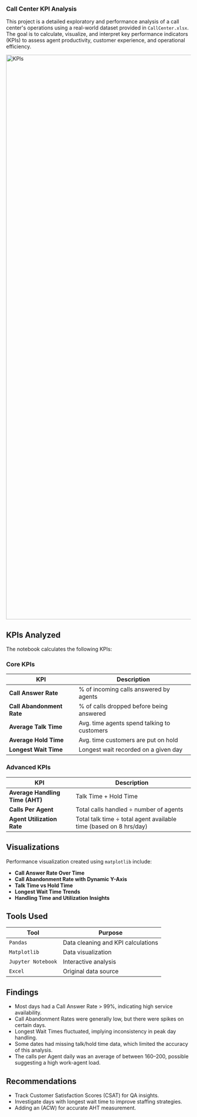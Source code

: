 ### Call Center KPI Analysis

This project is a detailed exploratory and performance analysis of a call center's operations using a real-world dataset provided in `CallCenter.xlsx`. The goal is to calculate, visualize, and interpret key performance indicators (KPIs) to assess agent productivity, customer experience, and operational efficiency.

<img width="1024" height="1536" alt="KPIs" src="https://github.com/user-attachments/assets/4511aa82-a4b9-4421-8bc6-57b477dc9383" />

## KPIs Analyzed

The notebook calculates the following KPIs:

### **Core KPIs**

| KPI                       | Description                                 |
| ------------------------- | ------------------------------------------- |
| **Call Answer Rate**      | % of incoming calls answered by agents      |
| **Call Abandonment Rate** | % of calls dropped before being answered    |
| **Average Talk Time**     | Avg. time agents spend talking to customers |
| **Average Hold Time**     | Avg. time customers are put on hold         |
| **Longest Wait Time**     | Longest wait recorded on a given day        |

### **Advanced KPIs**

| KPI                             | Description                                                       |
| ------------------------------- | ----------------------------------------------------------------- |
| **Average Handling Time (AHT)** | Talk Time + Hold Time                                             |
| **Calls Per Agent**             | Total calls handled ÷ number of agents                            |
| **Agent Utilization Rate**      | Total talk time ÷ total agent available time (based on 8 hrs/day) |


## Visualizations

Performance visualization created using `matplotlib` include:

* **Call Answer Rate Over Time**
* **Call Abandonment Rate with Dynamic Y-Axis**
* **Talk Time vs Hold Time**
* **Longest Wait Time Trends**
* **Handling Time and Utilization Insights**

## Tools Used

| Tool               | Purpose                            |
| ------------------ | ---------------------------------- |
| `Pandas`           | Data cleaning and KPI calculations |
| `Matplotlib`       | Data visualization                 |
| `Jupyter Notebook` | Interactive analysis               |
| `Excel`            | Original data source               |


## Findings

* Most days had a Call Answer Rate > 99%, indicating high service availability.
* Call Abandonment Rates were generally low, but there were spikes on certain days.
* Longest Wait Times fluctuated, implying inconsistency in peak day handling.
* Some dates had missing talk/hold time data, which limited the accuracy of this analysis.
* The calls per Agent daily was an average of between 160–200, possible suggesting a high work-agent load.


## Recommendations
* Track Customer Satisfaction Scores (CSAT) for QA insights.
* Investigate days with longest wait time to improve staffing strategies.
* Adding an (ACW) for accurate AHT measurement.
